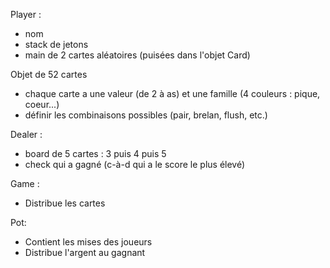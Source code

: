 Player :
- nom
- stack de jetons
- main de 2 cartes aléatoires (puisées dans l'objet Card)

Objet de 52 cartes
- chaque carte a une valeur (de 2 à as) et une famille (4 couleurs : pique, coeur...)
- définir les combinaisons possibles (pair, brelan, flush, etc.)

Dealer :
- board de 5 cartes : 3 puis 4 puis 5
- check qui a gagné (c-à-d qui a le score le plus élevé)

Game :
- Distribue les cartes

Pot:
  - Contient les mises des joueurs
  - Distribue l'argent au gagnant

